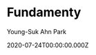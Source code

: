 ---
title: Fundamenty
github: https://github.com/creasoft-dev/fundamenty
demo: https://creasoft-dev.github.io/fundamenty/
author: Young-Suk Ahn Park
date: 2020-07-24T00:00:00.000Z
ssg:
  - Eleventy
cms:
  - Markdown
css:
  - tailwind
archetype:
  - Blog
  - Business
description: >-
  11ty Starter with Multi-language support, SEO-friendly, GitHub/GitLab
  Pages-ready
draft: false
publish_date: '2020-07-19T14:35:02Z'
update_date: '2022-02-11T11:23:09Z'
github_star: 55
github_fork: 11
---